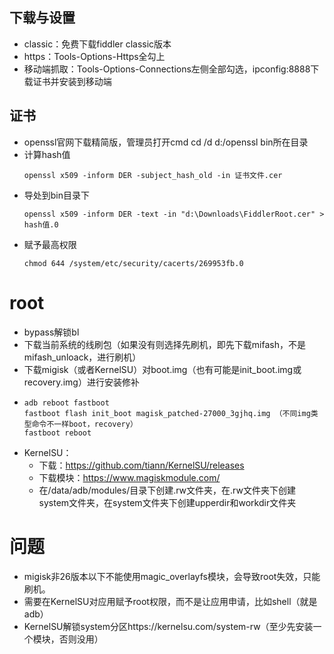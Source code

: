 ## 下载与设置
- classic：免费下载fiddler classic版本
- https：Tools-Options-Https全勾上
- 移动端抓取：Tools-Options-Connections左侧全部勾选，ipconfig:8888下载证书并安装到移动端
## 证书
- openssl官网下载精简版，管理员打开cmd cd /d d:/openssl bin所在目录
- 计算hash值
  ```
  openssl x509 -inform DER -subject_hash_old -in 证书文件.cer
  ```
- 导处到bin目录下
  ```
  openssl x509 -inform DER -text -in "d:\Downloads\FiddlerRoot.cer" > hash值.0
  ```
- 赋予最高权限
  ```
  chmod 644 /system/etc/security/cacerts/269953fb.0
  ```
# root
- bypass解锁bl
- 下载当前系统的线刷包（如果没有则选择先刷机，即先下载mifash，不是mifash_unloack，进行刷机）
- 下载migisk（或者KernelSU）对boot.img（也有可能是init_boot.img或recovery.img）进行安装修补
- ```
  adb reboot fastboot
  fastboot flash init_boot magisk_patched-27000_3gjhq.img （不同img类型命令不一样boot，recovery）
  fastboot reboot
  ```
- KernelSU：
  - 下载：https://github.com/tiann/KernelSU/releases
  - 下载模块：https://www.magiskmodule.com/
  - 在/data/adb/modules/目录下创建.rw文件夹，在.rw文件夹下创建system文件夹，在system文件夹下创建upperdir和workdir文件夹
# 问题
- migisk非26版本以下不能使用magic_overlayfs模块，会导致root失效，只能刷机。
- 需要在KernelSU对应用赋予root权限，而不是让应用申请，比如shell（就是adb）
- KernelSU解锁system分区https://kernelsu.com/system-rw（至少先安装一个模块，否则没用）
